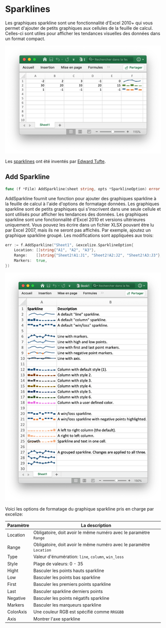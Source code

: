 # Sparklines

Les graphiques sparkline sont une fonctionnalité d'Excel 2010+ qui vous permet d'ajouter de petits graphiques aux cellules de la feuille de calcul. Celles-ci sont utiles pour afficher les tendances visuelles des données dans un format compact.

<p align="center"><img width="612" src="./images/sparkline_01.png" alt="create sparkline with excelize using Go"></p>

Les [sparklines](https://en.wikipedia.org/wiki/Sparklines) ont été inventés par [Edward Tufte](https://en.wikipedia.org/wiki/Edward_Tufte).

## Add Sparkline

```go
func (f *File) AddSparkline(sheet string, opts *SparklineOption) error
```

AddSparkline fournit une fonction pour ajouter des graphiques sparkline à la feuille de calcul à l'aide d'options de formatage données. Les graphiques sparkline sont de petits graphiques qui s'inscrivent dans une seule cellule et sont utilisés pour afficher les tendances des données. Les graphiques sparkline sont une fonctionnalité d'Excel 2010 et versions ultérieures uniquement. Vous pouvez les écrire dans un fichier XLSX pouvant être lu par Excel 2007, mais ils ne seront pas affichés. Par exemple, ajoutez un graphique sparkline groupé. Les modifications sont appliquées aux trois:

```go
err := f.AddSparkline("Sheet1", &excelize.SparklineOption{
    Location: []string{"A1", "A2", "A3"},
    Range:    []string{"Sheet2!A1:J1", "Sheet2!A2:J2", "Sheet2!A3:J3"},
    Markers:  true,
})
```

<p align="center"><img width="651" src="./images/sparkline_02.png" alt="create sparkline with excelize using Go"></p>

Voici les options de formatage du graphique sparkline pris en charge par excelize:

Paramètre | La description
---|---
Location  | Obligatoire, doit avoir le même numéro avec le paramètre `Range`
Range     | Obligatoire, doit avoir le même numéro avec le paramètre `Location`
Type      | Valeur d'énumération: `line`, `column`, `win_loss`
Style     | Plage de valeurs: 0 - 35
Hight     | Basculer les points hauts sparkline
Low       | Basculer les points bas sparkline
First     | Basculer les premiers points sparkline
Last      | Basculer sparkline derniers points
Negative  | Basculer les points négatifs sparkline
Markers   | Basculer les marqueurs sparkline
ColorAxis | Une couleur RGB est spécifié comme `RRGGBB`
Axis      | Montrer l'axe sparkline
